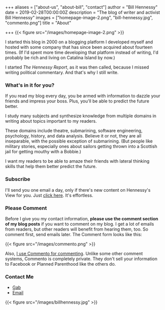 +++
aliases = ["about-us", "about-bill", "contact"]
author = "Bill Hennessy"
date = 2019-02-28T00:00:00Z
description = "The blog of writer and activist Bill Hennessy"
images = ["homepage-image-2.png", "bill-hennessy.jpg", "commento.png"]
title = "About"

+++
{{< figure src="/images/homepage-image-2.png" >}}

I started this blog in 2000 on a blogging platform I developed myself and hosted with some company that has since been acquired about fourteen times. (If I'd spent more time developing that platform instead of writing, I'd probably be rich and living on Catalina Island by now.)

I started _The Hennessy Report_, as it was then called, because I missed writing political commentary. And that's why I still write.

### What's in it for you?

If you read my blog every day, you be armed with information to dazzle your friends and impress your boss. Plus, you'll be able to predict the future better.

I study many subjects and synthesize knowledge from multiple domains in writing about topics important to my readers.

These domains include theatre, submarining, software engineering, psychology, history, and data analysis. Believe it or not, they are all inseparable, with the possible exception of submarining. (But people like military stories, especially ones about sailors getting thrown into a Scottish jail for getting mouthy with a Bobbie.)

I want my readers to be able to amaze their friends with lateral thinking skills that help them better predict the future.

### Subscribe

I'll send you one email a day, only if there's new content on Hennessy's View for you. Just [click here](http://eepurl.com/gRVOVf). It's effortless.

### Please Comment

Before I give you my contact information, **please use the comment section of my blog posts** if you want to comment on my blog. I get a lot of emails from readers, but other readers will benefit from hearing them, too. So comment first, send emails later. The Comment form looks like this:

{{< figure src="/images/commento.png" >}}

Also, [I use Commento for commenting](https://commento.io/). Unlike some other comment systems, Commento is completely private. They don't sell your information to Facebook or Planned Parenthood like the others do.

### Contact Me

* [Gab](https://gab.com/whennessy)
* [Email](mailto:bill@billhennessy.com)

{{< figure src="/images/billhennessy.jpg" >}}
